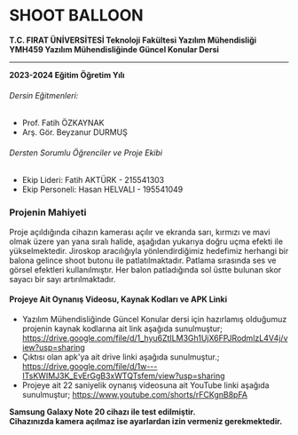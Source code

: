 # SHOOT BALLOON

**T.C.
FIRAT ÜNİVERSİTESİ
Teknoloji Fakültesi
Yazılım Mühendisliği
YMH459 Yazılım Mühendisliğinde Güncel Konular Dersi**

------------
**2023-2024 Eğitim Öğretim Yılı**
###### Dersin Eğitmenleri:
- Prof. Fatih ÖZKAYNAK
- Arş. Gör. Beyzanur DURMUŞ

###### Dersten Sorumlu Öğrenciler ve Proje Ekibi
- Ekip Lideri: Fatih AKTÜRK - 215541303
- Ekip Personeli: Hasan HELVALI - 195541049

### Projenin Mahiyeti
Proje açıldığında cihazın kamerası açılır ve ekranda sarı, kırmızı ve mavi olmak üzere yan yana sıralı halide, aşağıdan yukarıya doğru uçma efekti ile yükselmektedir. Jiroskop aracılığıyla yönlendirdiğimiz hedefimiz herhangi bir balona gelince shoot butonu ile patlatılmaktadır. Patlama sırasında ses ve görsel efektleri kullanılmıştır. Her balon patladığında sol üstte bulunan skor sayacı bir sayı artırılmaktadır. 
#### Projeye Ait Oynanış Videosu, Kaynak Kodları ve APK Linki
- Yazılım Mühendisliğinde Güncel Konular dersi için hazırlamış olduğumuz projenin kaynak kodlarına ait link aşağıda sunulmuştur;
    https://drive.google.com/file/d/1_hyu6ZtILM3Gh1UjX6FPJRodmlzL4V4j/view?usp=sharing
- Çıktısı olan apk'ya ait drive linki aşağıda sunulmuştur.; 
    https://drive.google.com/file/d/1w---ITsKWIMJ3K_EvErGgB3xWTQTsfem/view?usp=sharing
- Projeye ait 22 saniyelik oynanış videosuna ait YouTube linki aşağıda sunulmuştur;
    https://www.youtube.com/shorts/rFCKgnB8pFA
	

**Samsung Galaxy Note 20 cihazı ile test edilmiştir.** <br>
**Cihazınızda kamera açılmaz ise ayarlardan izin vermeniz gerekmektedir.**
